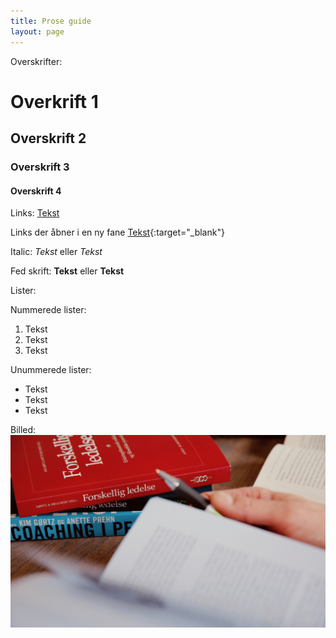 ```yaml
---
title: Prose guide
layout: page
---
```


Overskrifter:

# Overkrift 1
## Overskrift 2
### Overskrift 3
#### Overskrift 4

Links:
[Tekst](https://www.eksempel.dk)

Links der åbner i en ny fane
[Tekst](https://www.eksempel.dk){:target="_blank"}

Italic:
*Tekst* eller _Tekst_

Fed skrift:
**Tekst** eller __Tekst__

Lister:

Nummerede lister:
1. Tekst
2. Tekst
3. Tekst

Unummerede lister:
- Tekst
- Tekst
- Tekst

Billed:
![Tekst der kommer frem når har musen over billedet](/images/forum/post.jpg "Billed titel")